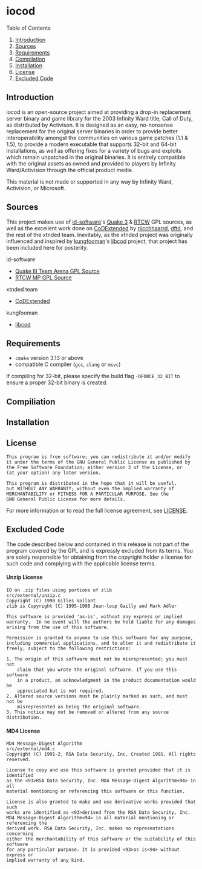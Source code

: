iocod
=====

Table of Contents
1. [Introduction](#introduction)
2. [Sources](#sources)
3. [Requirements](#requirements)
4. [Compilation](#compilation)
5. [Installation](#installation)
6. [License](#license)
7. [Excluded Code](#excluded-code)

Introduction
------------

iocod is an open-source project aimed at providing a drop-in replacement 
server binary and game library for the 2003 Infinity Ward title, Call of Duty, 
as distributed by Activison. It is designed as an easy, no-nonsense 
replacement for the original server binaries in order to provide better 
interoperability amongst the communities on various game patches (1.1 & 1.5), 
to provide a modern executable that supports 32-bit and 64-bit installations, 
as well as offering fixes for a variety of bugs and exploits which remain
unpatched in the original binaries. It is entirely compatible with the original
assets as owned and provided to players by Infinity Ward/Activision through
the official product media.

This material is not made or supported in any way by Infinity Ward, 
Activision, or Microsoft.

Sources
-------

This project makes use of [id-software][8]'s [Quake 3][1] & [RTCW][2] GPL 
sources, as well as the excellent work done on [CoDExtended][3] by 
[riicchhaarrd][4], [dftd][5], and the rest of the xtnded team. Inevitably, 
as the xtnded project was originally influenced and inspired by 
[kungfooman][7]'s [libcod][6] project, that project has been included here 
for posterity.

id-software
- [Quake III Team Arena GPL Source][1]
- [RTCW MP GPL Source][2]

xtnded team
- [CoDExtended][3]

kungfooman
- [libcod][6]

[1]: <https://github.com/id-Software/Quake-III-Arena>
[2]: <https://github.com/id-Software/RTCW-MP>
[3]: <https://github.com/xtnded/codextended>
[4]: <https://github.com/riicchhaarrd>
[5]: <https://github.com/dftd>
[6]: <https://github.com/kungfooman/libcod>
[7]: <https://github.com/kungfooman>
[8]: <https://github.com/id-software>

Requirements
------------
- `cmake` version 3.13 or above
- compatible C compiler (`gcc`, `clang` or `msvc`)

If compiling for 32-bit, please specify the build flag `-DFORCE_32_BIT`
to ensure a proper 32-bit binary is created.

Compiliation
------------

Installation
------------

License
-------

	This program is free software; you can redistribute it and/or modify
	it under the terms of the GNU General Public License as published by
	the Free Software Foundation; either version 3 of the License, or
	(at your option) any later version.

	This program is distributed in the hope that it will be useful,
	but WITHOUT ANY WARRANTY; without even the implied warranty of
	MERCHANTABILITY or FITNESS FOR A PARTICULAR PURPOSE. See the
	GNU General Public License for more details.

For more information or to read the full license agreement, see 
[LICENSE](LICENSE).

Excluded Code
-------------

The code described below and contained in this release is not 
part of the program covered by the GPL and is expressly excluded from its 
terms. You are solely responsible for obtaining from the copyright holder a 
license for such code and complying with the applicable license terms.

#### Unzip License
	IO on .zip files using portions of zlib
	src/external/unzip.c
	Copyright (C) 1998 Gilles Vollant
	zlib is Copyright (C) 1995-1998 Jean-loup Gailly and Mark Adler

	This software is provided 'as-is', without any express or implied
	warranty.  In no event will the authors be held liable for any damages
	arising from the use of this software.

	Permission is granted to anyone to use this software for any purpose,
	including commercial applications, and to alter it and redistribute it
	freely, subject to the following restrictions:

	1. The origin of this software must not be misrepresented; you must not
		claim that you wrote the original software. If you use this software
		in a product, an acknowledgment in the product documentation would be
		appreciated but is not required.
	2. Altered source versions must be plainly marked as such, and must not be
		misrepresented as being the original software.
	3. This notice may not be removed or altered from any source distribution.

#### MD4 License
	MD4 Message-Digest Algorithm
	src/external/md4.c
	Copyright (C) 1991-2, RSA Data Security, Inc. Created 1991. All rights reserved.

	License to copy and use this software is granted provided that it is identified
	as the <93>RSA Data Security, Inc. MD4 Message-Digest Algorithm<94> in all 
	material mentioning or referencing this software or this function.

	License is also granted to make and use derivative works provided that such 
	works are identified as <93>derived from the RSA Data Security, Inc. 
	MD4 Message-Digest Algorithm<94> in all material mentioning or referencing the 
	derived work. RSA Data Security, Inc. makes no representations concerning 
	either the merchantability of this software or the suitability of this software 
	for any particular purpose. It is provided <93>as is<94> without express or 
	implied warranty of any kind.